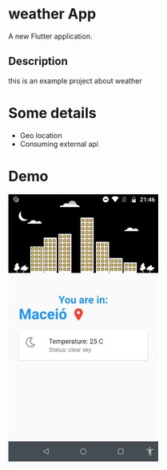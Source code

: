 # weather App

A new Flutter application.

## Description

this is an example project about weather

# Some details
 - Geo location
 - Consuming external api 
 
 # Demo
 <img src="demo/demo.jpeg" width="300" heigth="300">

